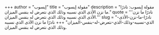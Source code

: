 +++
author = "إيسوب"
title = "مقولة إيسوب"
description = "مقولة إيسوب: نادرًا ما نزن الأذى الذي نسببه وذلك الذي نتعرض له بنفس الميزان."
quote = '''نادرًا ما نزن الأذى الذي نسببه وذلك الذي نتعرض له بنفس الميزان.''' 
slug = "نادرًا-ما-نزن-الأذى-الذي-نسببه-وذلك-الذي-نتعرض-له-بنفس-الميزان"
+++
نادرًا ما نزن الأذى الذي نسببه وذلك الذي نتعرض له بنفس الميزان.
